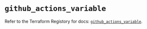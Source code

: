 # `github_actions_variable`

Refer to the Terraform Registory for docs: [`github_actions_variable`](https://registry.terraform.io/providers/integrations/github/5.28.0/docs/resources/actions_variable).
